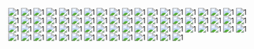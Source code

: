 ![1](https://i.ibb.co/844t7CM/tumblr-46cdd093c7b2372995c1fab9e9e26722-0df406a5-640.png)
![1](https://64.media.tumblr.com/a97856e38a3b8d8a06d99b10f8305770/db3003639f40a3b6-e6/s640x960/0e95c7b89fb578a800a1c0a4535af768fee769c0.pnj)
![1](https://i.ibb.co/bPG7KPG/Untitled35-20240525195719.png)
![1](https://i.ibb.co/4WwC8jm/Untitled35-20240525200006.png)
![1](https://i.ibb.co/rxpgCwH/Untitled35-20240525200309.png)
![1](https://i.ibb.co/xDD0mmL/Untitled35-20240525200851.png)
![1](https://i.ibb.co/XFXXjgg/Untitled35-20240525201311.png)
![1](https://i.ibb.co/PZMwfKk/Untitled35-20240525201509.png)
![1](https://i.ibb.co/TR0G1Rq/Untitled35-20240526182754.png)
![1](https://64.media.tumblr.com/b4bfa51d2f92b98ea4d63b0a11eb48a7/9a1f91e476d7328e-8d/s100x200/fad0329a13411bfb055aea7d098ce03adc39c577.gifv)
![1](https://64.media.tumblr.com/bdce30636ca354e8846f0171a843d417/9a1f91e476d7328e-9d/s100x200/d7fd879b0e253e4b86223ebbb7de856d65407815.gifv)
![1](https://64.media.tumblr.com/231304d9369087478a3410f45becab72/9a1f91e476d7328e-d5/s100x200/cdfd4592853a92b723b7366f2e0f09d838f38764.gifv)
![1](https://64.media.tumblr.com/5d1ddb5c616e6cc223382667816dfa0f/9a1f91e476d7328e-56/s100x200/7cbcf136c530995fd70ab4b819c7123c0ce49f89.pnj)
![1](https://64.media.tumblr.com/c60f49f3157b1ee53116da7e47f55079/9a1f91e476d7328e-d8/s100x200/3f001d5d780c488c3add949f4b151920a906a518.gifv)
![1](https://i.ibb.co/Lxjn1PP/ezgif-com-gif-maker.gif)
![1](https://i.ibb.co/X8FWQzJ/ezgif-com-gif-maker-1.gif)
![1](https://i.ibb.co/m4RVZs3/ezgif-com-gif-maker-2.gif)
![1](https://i.ibb.co/J7tqR7t/Untitled930-20231124165054.png)
![1](https://i.ibb.co/cJN11LD/Untitled930-20231124165218.png)
![1](https://i.ibb.co/0Vr6360/Untitled930-20231124165349.png)
![1](https://i.ibb.co/1mjFLNP/Untitled930-20231124165541.png)
![1](https://i.ibb.co/8sCGJBF/Untitled932-20231124181704.png)
![1](https://i.ibb.co/kQjZgjc/Untitled932-20231124184110.png)
![1](https://i.ibb.co/wCVsKs6/Untitled936-20231124185642.png)
![1](https://i.ibb.co/N7G9QgS/Untitled933-20231124181947.png)
![1](https://i.ibb.co/fD2qfGN/Untitled933-20231124182041.png)
![1](https://i.ibb.co/m4KQ2qP/Untitled934-20231124182813.png)
![1](https://i.ibb.co/K7df3VJ/Untitled937-20231124190909.png)
![1](https://i.ibb.co/kBHBX0Z/Untitled939-20231124192618.png)
![1](https://i.ibb.co/sV6zJtz/Untitled939-20231124192652.png)
![1](https://i.ibb.co/7RGDw0h/tumblr-2ab1c72fcaee65670eff8a6e8c5ba9a3-afe82763-100.png)
![1](https://64.media.tumblr.com/d95e38cb60b1e1a53cf2e887b34f5998/db39dd46a5085091-21/s100x200/6f5ff5dedb7ab03b61e0bb37e8d2b3679f7f6d57.pnj)
![1](https://i.ibb.co/nbdxZrG/Untitled70-20231116094239.png)
![1](https://64.media.tumblr.com/29e5112e70f150e13d2de67c769549da/bfaaeb60d3ffc0b4-e1/s100x200/0a1b3b5a9ac4f758e4c6b9ea3fa99ab1080f66e8.pnj)
![1](https://64.media.tumblr.com/46c9c1b5c8b776fda2cd421a2f835a93/c937cea2bae71fd6-49/s100x200/63a4e3a5d82066fbc4ab06b7f036065f8424796e.pnj)
![1](https://64.media.tumblr.com/37fb88a489b029ebadcce3baa19da34c/0849fa6899c3a334-89/s100x200/4e8623471ab52f1a279024ab24a84566890fa3db.pnj)
![1](https://i.ibb.co/g91BtKd/d1v0v73-51bed4e1-8a79-4ef4-a63c-5203069b353a.gif)
![1](https://images-wixmp-ed30a86b8c4ca887773594c2.wixmp.com/f/c89070d8-e45b-4196-b7a2-4f9222137f03/d30sxng-373e5fd4-befb-42f1-9852-07a7aea21d4e.png?token=eyJ0eXAiOiJKV1QiLCJhbGciOiJIUzI1NiJ9.eyJzdWIiOiJ1cm46YXBwOjdlMGQxODg5ODIyNjQzNzNhNWYwZDQxNWVhMGQyNmUwIiwiaXNzIjoidXJuOmFwcDo3ZTBkMTg4OTgyMjY0MzczYTVmMGQ0MTVlYTBkMjZlMCIsIm9iaiI6W1t7InBhdGgiOiJcL2ZcL2M4OTA3MGQ4LWU0NWItNDE5Ni1iN2EyLTRmOTIyMjEzN2YwM1wvZDMwc3huZy0zNzNlNWZkNC1iZWZiLTQyZjEtOTg1Mi0wN2E3YWVhMjFkNGUucG5nIn1dXSwiYXVkIjpbInVybjpzZXJ2aWNlOmZpbGUuZG93bmxvYWQiXX0.3VsJRehBfnh7HOjswEJGmnZ51qPR5m8pbOEb61jxKEc)
![1](https://images-wixmp-ed30a86b8c4ca887773594c2.wixmp.com/f/63db4f56-90d3-4d08-ab99-c0c1b9497987/d5wvtt7-6807f0c9-41e1-43ba-a49e-f14dfeff52a8.jpg/v1/fill/w_99,h_57,q_75,strp/laughing_jack_stamp_by_snuffbomb_d5wvtt7-fullview.jpg?token=eyJ0eXAiOiJKV1QiLCJhbGciOiJIUzI1NiJ9.eyJzdWIiOiJ1cm46YXBwOjdlMGQxODg5ODIyNjQzNzNhNWYwZDQxNWVhMGQyNmUwIiwiaXNzIjoidXJuOmFwcDo3ZTBkMTg4OTgyMjY0MzczYTVmMGQ0MTVlYTBkMjZlMCIsIm9iaiI6W1t7ImhlaWdodCI6Ijw9NTciLCJwYXRoIjoiXC9mXC82M2RiNGY1Ni05MGQzLTRkMDgtYWI5OS1jMGMxYjk0OTc5ODdcL2Q1d3Z0dDctNjgwN2YwYzktNDFlMS00M2JhLWE0OWUtZjE0ZGZlZmY1MmE4LmpwZyIsIndpZHRoIjoiPD05OSJ9XV0sImF1ZCI6WyJ1cm46c2VydmljZTppbWFnZS5vcGVyYXRpb25zIl19.fX9opjk33bmk0JoLpONHExZeYme9h-dGiArKxQSmvGQ)
![1](https://64.media.tumblr.com/9c06c3d59857450b78559049b1d237cc/bfaaeb60d3ffc0b4-58/s250x400/2a272f1034d16c9ba5cfbcb5ee2aa08084c8a570.jpg)
![1](https://64.media.tumblr.com/a550c79b54eba9140841fcd2499b92f5/b1a413bd901573a8-dd/s100x200/364e0043aed5c2ca8a455b4187a61c2d77c678f6.pnj)
![1](https://64.media.tumblr.com/fd523467adb75007dac634ba170c27c9/b1a413bd901573a8-a8/s100x200/7755d8f9b7a19503c389d63c44f619bec5dc5f51.pnj)
![1](https://64.media.tumblr.com/b585fc3316a12e75eb182e5fb0555fbb/3d6401459b86f3e9-ac/s100x200/f0752a293ef769cc971f88935f9d4a2a4b7157b5.pnj)
![1](https://64.media.tumblr.com/7fd18ac427f83b74b14770e2e509976c/e33f34dc8b4bdcd4-36/s100x200/bd37b2f8bcc2ad647b349408365aecc12d4e90e9.gifv)
![1](https://images-wixmp-ed30a86b8c4ca887773594c2.wixmp.com/f/db522eab-624e-410d-af97-34d3ffa40c67/d2iu4do-994dee8f-2110-4e81-9cae-5e7767290fd2.png?token=eyJ0eXAiOiJKV1QiLCJhbGciOiJIUzI1NiJ9.eyJzdWIiOiJ1cm46YXBwOjdlMGQxODg5ODIyNjQzNzNhNWYwZDQxNWVhMGQyNmUwIiwiaXNzIjoidXJuOmFwcDo3ZTBkMTg4OTgyMjY0MzczYTVmMGQ0MTVlYTBkMjZlMCIsIm9iaiI6W1t7InBhdGgiOiJcL2ZcL2RiNTIyZWFiLTYyNGUtNDEwZC1hZjk3LTM0ZDNmZmE0MGM2N1wvZDJpdTRkby05OTRkZWU4Zi0yMTEwLTRlODEtOWNhZS01ZTc3NjcyOTBmZDIucG5nIn1dXSwiYXVkIjpbInVybjpzZXJ2aWNlOmZpbGUuZG93bmxvYWQiXX0.qPSgIh-vOnqji9iAMUPPD4n_xcsUd2eZEwKkXZt6-WA)
![1](https://64.media.tumblr.com/1d380656fedc9bf2c52310a21afda7de/efb93e9c593a1dd7-c1/s100x200/798deb8ade265031cb2c40582b94bb7bc572df9b.pnj)
![1](https://64.media.tumblr.com/20655ccf6cbe1ba67de4e5b604b26c05/2be3d7b7e3b8925d-0d/s100x200/190d42a4550e0c6030cc246e1bb69b97349c4dfe.gifv)
![1](https://64.media.tumblr.com/9d51e9710d24283290d83c095614f818/2be3d7b7e3b8925d-67/s100x200/21238fd5b8b00e8e41b7bfb3d313f36b0a212cb9.gifv)
![1](https://64.media.tumblr.com/4db4bf32b7d738f8da628d2c5fca6a32/f1413ef45abf2485-d7/s100x200/4ca828a6cf966f4922e8431ad5152f5c1a033173.pnj)
![1](https://images-wixmp-ed30a86b8c4ca887773594c2.wixmp.com/f/34d44627-23b6-4559-9428-4e1cafedda21/dcykc3t-605ef07b-8440-4ac5-b7f4-b79af297cf8a.png?token=eyJ0eXAiOiJKV1QiLCJhbGciOiJIUzI1NiJ9.eyJzdWIiOiJ1cm46YXBwOjdlMGQxODg5ODIyNjQzNzNhNWYwZDQxNWVhMGQyNmUwIiwiaXNzIjoidXJuOmFwcDo3ZTBkMTg4OTgyMjY0MzczYTVmMGQ0MTVlYTBkMjZlMCIsIm9iaiI6W1t7InBhdGgiOiJcL2ZcLzM0ZDQ0NjI3LTIzYjYtNDU1OS05NDI4LTRlMWNhZmVkZGEyMVwvZGN5a2MzdC02MDVlZjA3Yi04NDQwLTRhYzUtYjdmNC1iNzlhZjI5N2NmOGEucG5nIn1dXSwiYXVkIjpbInVybjpzZXJ2aWNlOmZpbGUuZG93bmxvYWQiXX0.72nDy9pN_88avE3Fw1bQJyif4GG6AqpMRzEiJ6dz_eQ)
![1](https://64.media.tumblr.com/63a67dc1b9aeb1faac06c412634747fd/f1413ef45abf2485-e1/s100x200/a0eee51e9e9e8a6c5c1bb1dfe2db7321171832e8.gifv)
![1](https://images-wixmp-ed30a86b8c4ca887773594c2.wixmp.com/f/db522eab-624e-410d-af97-34d3ffa40c67/d30mium-9af5bba4-c45f-4a3d-bad6-8356d3cd97a4.png?token=eyJ0eXAiOiJKV1QiLCJhbGciOiJIUzI1NiJ9.eyJzdWIiOiJ1cm46YXBwOjdlMGQxODg5ODIyNjQzNzNhNWYwZDQxNWVhMGQyNmUwIiwiaXNzIjoidXJuOmFwcDo3ZTBkMTg4OTgyMjY0MzczYTVmMGQ0MTVlYTBkMjZlMCIsIm9iaiI6W1t7InBhdGgiOiJcL2ZcL2RiNTIyZWFiLTYyNGUtNDEwZC1hZjk3LTM0ZDNmZmE0MGM2N1wvZDMwbWl1bS05YWY1YmJhNC1jNDVmLTRhM2QtYmFkNi04MzU2ZDNjZDk3YTQucG5nIn1dXSwiYXVkIjpbInVybjpzZXJ2aWNlOmZpbGUuZG93bmxvYWQiXX0.SoBMayC6lLV8och39wwmQXKMQ0xpWWODM-MP76vQyq4)
![1](https://64.media.tumblr.com/9a7aefaa86bb1acf1119f366159d03b5/8c49db604b0f3002-6f/s100x200/2376bf928782957c78f88ff9134a0d1de6f43f19.pnj)
![1](https://64.media.tumblr.com/b12fc63a5d24f7cf8bd6fd18825a9b33/375befc5b0d84a11-cf/s100x200/9384c08a70c271ddf0320de1348505a79ca50020.pnj)
![1](https://64.media.tumblr.com/0baf421955f2de1f20b375ac69964761/375befc5b0d84a11-a1/s100x200/42f66a17a223e5d06b1a761b8346058f2d92417a.pnj)
![1](https://64.media.tumblr.com/d7d04573d88e565b707d4416333ef0ac/375befc5b0d84a11-b8/s100x200/b83208327a7afc10d76a8af6af43ded2b34a32fb.pnj)
![1](https://64.media.tumblr.com/b25f2b88cc7ac9fee284a5fcd0728096/375befc5b0d84a11-12/s100x200/77d9714d74853b2b76a7c74995f5c0f68573ac3a.pnj)
![1](https://64.media.tumblr.com/669b77ff41f9e6f35ca708902f8d1ad8/375befc5b0d84a11-3b/s100x200/ae682d955a71c0de7785184d301a54b28428aefc.pnj)
![1](https://64.media.tumblr.com/9ee3978521ff4b036b51de9d4de92716/7bea1762e12b7167-3a/s75x75_c1/69f07228236367ad5e8db61c386a116917429ec0.gifv)
![1](https://64.media.tumblr.com/2726e8e806945a16e352d57a14795b3e/2a263a146621dab0-0a/s75x75_c1/6f88445dee9f07c6a1ae22ba186bb5a278798dc8.gifv)
![1](https://64.media.tumblr.com/702947d3facc0fbd17e98f82644e6ca3/2a263a146621dab0-3a/s100x200/c2e1379e9e3771cc957a775049c7b9ef94643d8c.gifv)
![1](https://images-wixmp-ed30a86b8c4ca887773594c2.wixmp.com/f/05b1a009-5d17-4e87-ac38-69d822bd6bbf/d2btjjp-66997a18-dbda-476f-a462-3a53b04df5d0.gif?token=eyJ0eXAiOiJKV1QiLCJhbGciOiJIUzI1NiJ9.eyJzdWIiOiJ1cm46YXBwOjdlMGQxODg5ODIyNjQzNzNhNWYwZDQxNWVhMGQyNmUwIiwiaXNzIjoidXJuOmFwcDo3ZTBkMTg4OTgyMjY0MzczYTVmMGQ0MTVlYTBkMjZlMCIsIm9iaiI6W1t7InBhdGgiOiJcL2ZcLzA1YjFhMDA5LTVkMTctNGU4Ny1hYzM4LTY5ZDgyMmJkNmJiZlwvZDJidGpqcC02Njk5N2ExOC1kYmRhLTQ3NmYtYTQ2Mi0zYTUzYjA0ZGY1ZDAuZ2lmIn1dXSwiYXVkIjpbInVybjpzZXJ2aWNlOmZpbGUuZG93bmxvYWQiXX0.kHdGknE29vEaSC48q83E_kWauaWi_PK8aaAJbWIpL88)
![1](https://images-wixmp-ed30a86b8c4ca887773594c2.wixmp.com/f/05b1a009-5d17-4e87-ac38-69d822bd6bbf/d2c564j-7dde239a-678c-4479-ac5f-d9a578d8a086.gif?token=eyJ0eXAiOiJKV1QiLCJhbGciOiJIUzI1NiJ9.eyJzdWIiOiJ1cm46YXBwOjdlMGQxODg5ODIyNjQzNzNhNWYwZDQxNWVhMGQyNmUwIiwiaXNzIjoidXJuOmFwcDo3ZTBkMTg4OTgyMjY0MzczYTVmMGQ0MTVlYTBkMjZlMCIsIm9iaiI6W1t7InBhdGgiOiJcL2ZcLzA1YjFhMDA5LTVkMTctNGU4Ny1hYzM4LTY5ZDgyMmJkNmJiZlwvZDJjNTY0ai03ZGRlMjM5YS02NzhjLTQ0NzktYWM1Zi1kOWE1NzhkOGEwODYuZ2lmIn1dXSwiYXVkIjpbInVybjpzZXJ2aWNlOmZpbGUuZG93bmxvYWQiXX0.M5Eg1O9BQa7wjMSwAlxiDVsylXSKF-UmM1oU6LMfQd8)
![1](https://i.ibb.co/MfpRGSN/d28oeux-3c5f2d05-548c-4867-9a2c-017080d0fcbe.gif)
![1](https://i.ibb.co/PYpL7ZV/tumblr-d88d519fa2634c99f0df93df0d82d3e3-3a265726-250.gif)
![1](https://64.media.tumblr.com/4886825db15b8f129d258de032b9ebde/1a6c89cf5b056690-01/s250x400/a14ee6d3dba03ca02d41f844eca28a1a32e47640.pnj)
![1](https://64.media.tumblr.com/cbf999cce81532b85a08ac6fea32f41d/1a6c89cf5b056690-57/s250x400/0185904d737910071320d1b9307e23aac26aa705.pnj)
![1](https://64.media.tumblr.com/fe22a64dc86972643c948c6c17060ab5/bb2346013ee5866c-bd/s250x400/bfcb63c117d68d89581e73c7945efba568aaec20.pnj)
![1](https://64.media.tumblr.com/78040c4b116c198af8cf3508c962b7b2/bb2346013ee5866c-19/s250x400/b5c7eb742441933dc723cac6e36ee808a3e0cdaf.pnj)
![1](https://64.media.tumblr.com/53523b995a8748329e1fbc2b26a8727d/db3003639f40a3b6-13/s640x960/4e1db08827905f7897d4a39f8ee03c0d88a529f4.pnj)
![1](https://i.ibb.co/s6zBh0B/tumblr-b7f206a122e0420db382ef6e96e3110a-13bcdb47-640.png)
